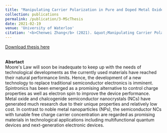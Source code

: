 ```yaml
---
title: "Manipulating Carrier Polarization in Pure and Doped Metal Oxide Semiconductor Nanocrystals"
collection: publications
permalink: /publication/3-MScThesis
date: 2021-02-19
venue: 'University of Waterloo'
citation: '<b>Chenwei Zhang</b> (2021). &quot;Manipulating Carrier Polarization in Pure and Doped Metal Oxide Semiconductor Nanocrystals.&quot; <i>UWSpace</i>.'
---
```


[Download thesis here](http://hdl.handle.net/10012/16816)

<br/><b>Absrtact</b><br/>
Moore's Law will soon be inadequate to keep up with the needs of technological developments as the currently used materials have reached their natural performance limits. Hence, the development of a new technology to replace traditional semiconductor electronics is imminent. Spintronics has been emerged as a promising alternative to control charge properties as well as electron spin to improve the device performance. Metal oxide and chalcogenide semiconductor nanocrystals (NCs) have generated much research due to their unique properties and relatively low cost. In contrast to noble metal nanoparticles (NPs), the semiconductor NCs with tunable free charge carrier concentration are regarded as promising materials in technological applications including multifunctional quantum devices and next-generation electronic devices.